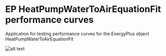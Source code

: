 # EP HeatPumpWaterToAirEquationFit performance curves
Application for testing performance curves for the EnergyPlus object HeatPumpWaterToAirEquationFit 

![alt text](https://github.com/tokarzewski/streamlit-apps/blob/main/python_app_image.png?raw=true)